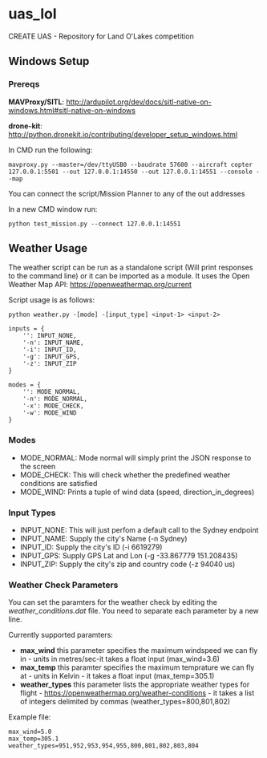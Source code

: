# uas_lol
CREATE UAS - Repository for Land O'Lakes competition

## Windows Setup

### Prereqs

**MAVProxy/SITL**: http://ardupilot.org/dev/docs/sitl-native-on-windows.html#sitl-native-on-windows 

**drone-kit**: http://python.dronekit.io/contributing/developer_setup_windows.html

In CMD run the following:

```
mavproxy.py --master=/dev/ttyUSB0 --baudrate 57600 --aircraft copter 127.0.0.1:5501 --out 127.0.0.1:14550 --out 127.0.0.1:14551 --console --map
```

You can connect the script/Mission Planner to any of the out addresses

In a new CMD window run:
```
python test_mission.py --connect 127.0.0.1:14551
```

## Weather Usage

The weather script can be run as a standalone script (Will print responses to the command line) or it can be imported as a module. It uses the Open Weather Map API: https://openweathermap.org/current

Script usage is as follows:

`python weather.py -[mode] -[input_type] <input-1> <input-2>`

```
inputs = {
    '': INPUT_NONE,
    '-n': INPUT_NAME,
    '-i': INPUT_ID,
    '-g': INPUT_GPS,
    '-z': INPUT_ZIP
}
```

```
modes = {
    '': MODE_NORMAL,
    '-n': MODE_NORMAL,
    '-x': MODE_CHECK,
    '-w': MODE_WIND
}
```

### Modes

- MODE_NORMAL: Mode normal will simply print the JSON response to the screen
- MODE_CHECK: This will check whether the predefined weather conditions are satisfied
- MODE_WIND: Prints a tuple of wind data (speed, direction_in_degrees)

### Input Types

- INPUT_NONE: This will just perfom a default call to the Sydney endpoint
- INPUT_NAME: Supply the city's Name (-n Sydney)
- INPUT_ID: Supply the city's ID (-i 6619279)
- INPUT_GPS: Supply GPS Lat and Lon (-g -33.867779 151.208435)
- INPUT_ZIP: Supply the city's zip and country code (-z 94040 us)

### Weather Check Parameters
You can set the paramters for the weather check by editing the *weather_conditions.dat* file. You need to separate each parameter by a new line.

Currently supported paramters:
- **max_wind** this parameter specifies the maximum windspeed we can fly in - units in metres/sec-it takes a float input (max_wind=3.6)
- **max_temp** this paramter specifies the maximum temprature we can fly at - units in Kelvin - it takes a float input (max_temp=305.1)
- **weather_types** this parameter lists the appropriate weather types for flight - https://openweathermap.org/weather-conditions - it takes a list of integers delimited by commas (weather_types=800,801,802)

Example file:

```
max_wind=5.0
max_temp=305.1
weather_types=951,952,953,954,955,800,801,802,803,804
```
